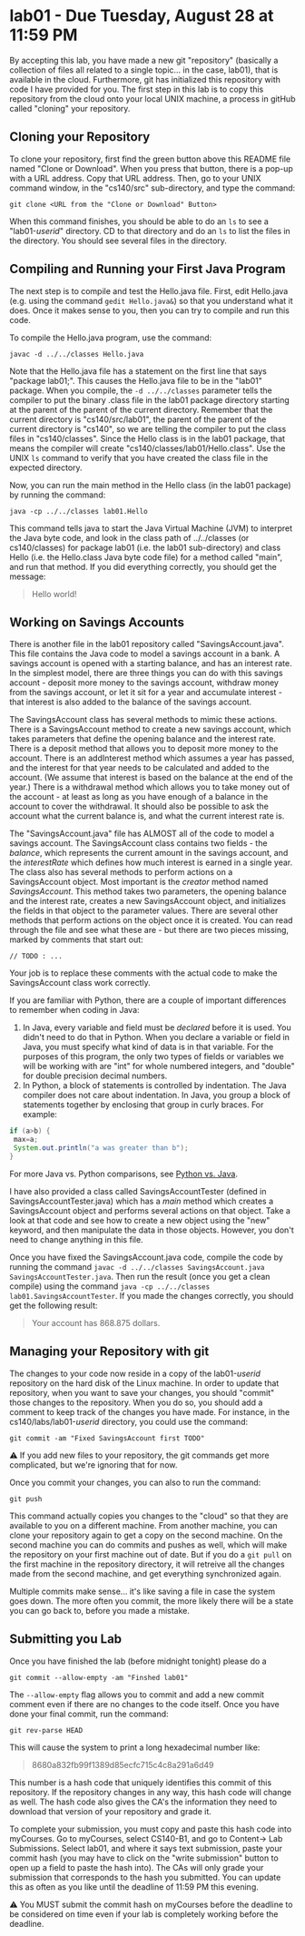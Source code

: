 # lab01 - Due Tuesday, August 28 at 11:59 PM

By accepting this lab, you have made a new git "repository" (basically a collection of files all related to a single topic... in the case, lab01), that is available in the cloud.  Furthermore, git has initialized this repository with code I have provided for you.  The first step in this lab is to copy this repository from the cloud onto your local UNIX machine, a process in gitHub called "cloning" your repository.

## Cloning your Repository

To clone your repository, first find the green button above this README file named "Clone or Download". When you press that button, there is a pop-up with a URL address. Copy that URL address. Then, go to your UNIX command window, in the "cs140/src" sub-directory, and type the command:

`git clone <URL from the "Clone or Download" Button>`
  
When this command finishes, you should be able to do an `ls` to see a "lab01-*userid*" directory.  CD to that directory and do an `ls` to list the files in the directory. You should see several files in the directory.  

## Compiling and Running your First Java Program

The next step is to compile and test the Hello.java file. First, edit Hello.java (e.g. using the command `gedit Hello.java&`) so that you understand what it does. Once it makes sense to you, then you can try to compile and run this code.

To compile the Hello.java program, use the command: 

`javac -d ../../classes Hello.java`

Note that the Hello.java file has a statement on the first line that says "package lab01;". This causes the Hello.java file to be in the "lab01" package. When you compile, the `-d ../../classes` parameter tells the compiler to put the binary .class file in the lab01 package directory starting at the parent of the parent of the current directory. Remember that the current directory is "cs140/src/lab01", the parent of the parent of the current directory is "cs140", so we are telling the compiler to put the class files in "cs140/classes". Since the Hello class is in the lab01 package, that means the compiler will create "cs140/classes/lab01/Hello.class". Use the UNIX `ls` command to verify that you have created the class file in the expected directory.

Now, you can run the main method in the Hello class (in the lab01 package) by running the command:

`java -cp ../../classes lab01.Hello`
  
This command tells java to start the Java Virtual Machine (JVM) to interpret the Java byte code, and look in the class path of ../../classes (or cs140/classes) for package lab01 (i.e. the lab01 sub-directory) and class Hello (i.e. the Hello.class Java byte code file) for a method called "main", and run that method. If you did everything correctly, you should get the message:

>  Hello world!
 
## Working on Savings Accounts

There is another file in the lab01 repository called "SavingsAccount.java". This file contains the Java code to model a savings account in a bank.  A savings account is opened with a starting balance, and has an interest rate. In the simplest model, there are three things you can do with this savings account - deposit more money to the savings account, withdraw money from the savings account, or let it sit for a year and accumulate interest - that interest is also added to the balance of the savings account.  

The SavingsAccount class has several methods to mimic these actions. There is a SavingsAccount method to create a new savings account, which takes parameters that define the opening balance and the interest rate. There is a deposit method that allows you to deposit more money to the account. There is an addInterest method which assumes a year has passed, and the interest for that year needs to be calculated and added to the account. (We assume that interest is based on the balance at the end of the year.) There is a withdrawal method which allows you to take money out of the account - at least as long as you have enough of a balance in the account to cover the withdrawal.  It should also be possible to ask the account what the current balance is, and what the current interest rate is.  

The "SavingsAccount.java" file has ALMOST all of the code to model a savings account. The SavingsAccount class contains two fields - the *balance*, which represents the current amount in the savings account, and the *interestRate* which defines how much interest is earned in a single year. The class also has several methods to perform actions on a SavingsAccount object. Most important is the *creator* method named *SavingsAccount*. This method takes two parameters, the opening balance and the interest rate, creates a new SavingsAccount object, and initializes the fields in that object to the parameter values. There are several other methods that perform actions on the object once it is created. You can read through the file and see what these are - but there are two pieces missing, marked by comments that start out:

    // TODO : ...
    
Your job is to replace these comments with the actual code to make the SavingsAccount class work correctly. 

If you are familiar with Python, there are a couple of important differences to remember when coding in Java:
1. In Java, every variable and field must be *declared* before it is used. You didn't need to do that in Python. When you declare a variable or field in Java, you must specify what kind of data is in that variable. For the purposes of this program, the only two types of fields or variables we will be working with are "int" for whole numbered integers, and "double" for double precision decimal numbers.
2. In Python, a block of statements is controlled by indentation. The Java compiler does not care about indentation. In Java, you group a block of statements together by enclosing that group in curly braces.  For example:
 ```java  
if (a>b) {  
  max=a;  
  System.out.println("a was greater than b");  
}
```  
For more Java vs. Python comparisons, see [Python vs. Java](http://www.cs.binghamton.edu/~tbartens/CS140_Fall_2018/Library/python%20vs.%20java.html).

I have also provided a class called SavingsAccountTester (defined in SavingsAccountTester.java) which has a *main* method which creates a SavingsAccount object and performs several actions on that object. Take a look at that code and see how to create a new object using the "new" keyword, and then manipulate the data in those objects. However, you don't need to change anything in this file.

Once you have fixed the SavingsAccount.java code, compile the code by running the command `javac -d ../../classes SavingsAccount.java SavingsAccountTester.java`. Then run the result (once you get a clean compile) using the command `java -cp ../../classes lab01.SavingsAccountTester`.  If you made the changes correctly, you should get the following result:

>  Your account has 868.875 dollars.

## Managing your Repository with git

The changes to your code now reside in a copy of the lab01-*userid* repository on the hard disk of the Linux machine. In order to update that repository, when you want to save your changes, you should "commit" those changes to the repository.  When you do so, you should add a comment to keep track of the changes you have made.  For instance, in the cs140/labs/lab01-*userid* directory, you could use the command:

`git commit -am "Fixed SavingsAccount first TODO"`
  
:warning: If you add new files to your repository, the git commands get more complicated, but we're ignoring that for now.
 
 Once you commit your changes, you can also to run the command:
 
`git push`
  
This command actually copies you changes to the "cloud" so that they are available to you on a different machine.  From another machine, you can clone your repository again to get a copy on the second machine. On the second machine you can do commits and pushes as well, which will make the repository on your first machine out of date.  But if you do a `git pull` on the first machine in the repository directory, it will retreive all the changes made from the second machine, and get everything synchronized again.
  
Multiple commits make sense... it's like saving a file in case the system goes down. The more often you commit, the more likely there will be a state you can go back to, before you made a mistake.
  
## Submitting you Lab
  
Once you have finished the lab (before midnight tonight) please do a 

`git commit --allow-empty -am "Finshed lab01"`
  
The `--allow-empty` flag allows you to commit and add a new commit comment even if there are no changes to the code itself. Once you have done your final commit, run the command:

`git rev-parse HEAD`
  
This will cause the system to print a long hexadecimal number like:

> 8680a832fb99f1389d85ecfc715c4c8a291a6d49
  
This number is a hash code that uniquely identifies this commit of this repository. If the repository changes in any way, this hash code will change as well. The hash code also gives the CA's the information they need to download that version of your repository and grade it.

To complete your submission, you must copy and paste this hash code into myCourses. Go to myCourses, select CS140-B1, and go to Content-> Lab Submissions. Select lab01, and where it says text submission, paste your commit hash (you may have to click on the "write submission" button to open up a field to paste the hash into). The CAs will only grade your submission that corresponds to the hash you submitted. You can update this as often as you like until the deadline of 11:59 PM this evening.

⚠️ You MUST submit the commit hash on myCourses before the deadline to be considered on time even if your lab is completely working before the deadline.

